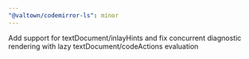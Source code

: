 ```yaml
---
"@valtown/codemirror-ls": minor
---
```


Add support for textDocument/inlayHints and fix concurrent diagnostic rendering with lazy textDocument/codeActions evaluation
